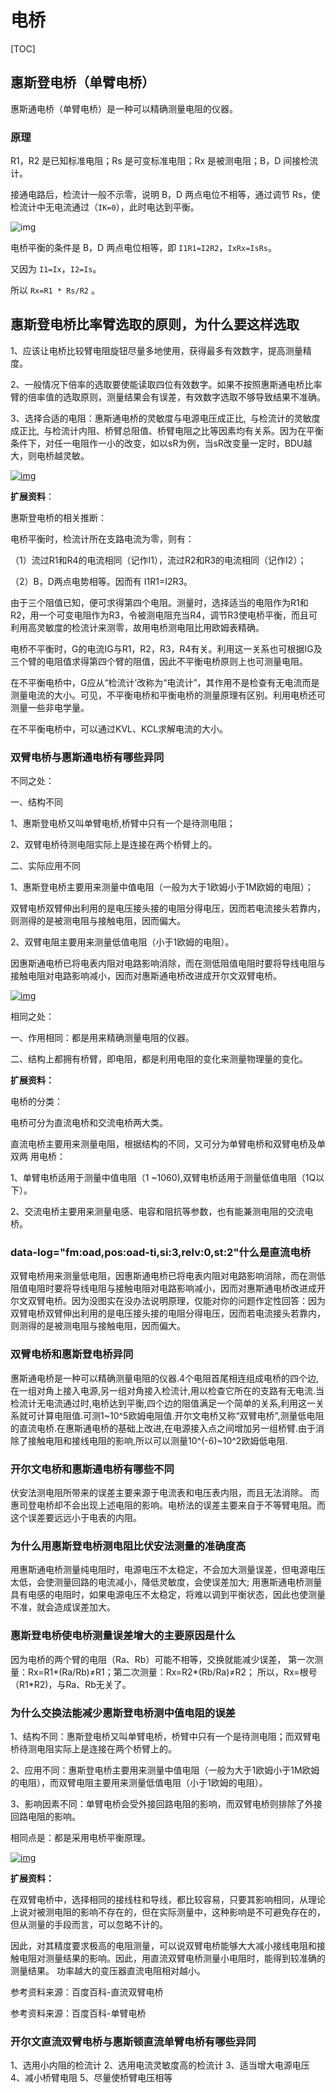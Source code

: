 # 电桥

[TOC]   

## 惠斯登电桥（单臂电桥）

惠斯通电桥（单臂电桥）是一种可以精确测量电阻的仪器。

### 原理

R1，R2 是已知标准电阻；Rs 是可变标准电阻；Rx 是被测电阻；B，D 间接检流计。

接通电路后，检流计一般不示零，说明 B，D 两点电位不相等，通过调节 Rs，使检流计中无电流通过（`IK=0`），此时电达到平衡。

![img](../../Image/h/惠斯登电桥.jpg)

电桥平衡的条件是 B，D 两点电位相等，即 `I1R1=I2R2`，`IxRx=IsRs`。

又因为 `I1=Ix`，`I2=Is`。

所以 `Rx=R1 * Rs/R2` 。

## 惠斯登电桥比率臂选取的原则，为什么要这样选取

1、应该让电桥比较臂电阻旋钮尽量多地使用，获得最多有效数字，提高测量精度。 

2、一般情况下倍率的选取要使能读取四位有效数字。如果不按照惠斯通电桥比率臂的倍率值的选取原则，测量结果会有误差，有效数字选取不够导致结果不准确。

3、选择合适的电阻：惠斯通电桥的灵敏度与电源电压成正比, 与检流计的灵敏度成正比, 与检流计内阻、桥臂总阻值、桥臂电阻之比等因素均有关系。因为在平衡条件下，对任一电阻作一小的改变，如以sR为例，当sR改变量一定时，BDU越大，则电桥越灵敏。

[![img](http://www.yijingyan.com/uploadfile/imgall/d043ad4bd11373f069e6af0eaa0f4bfbfaed0442.jpg)](http://www.yijingyan.com/uploadfile/imgall/d043ad4bd11373f069e6af0eaa0f4bfbfaed0442.jpg)

**扩展资料**：

惠斯登电桥的相关推断：

电桥平衡时，检流计所在支路电流为零，则有：

（1）流过R1和R4的电流相同（记作I1），流过R2和R3的电流相同（记作I2）；

（2）B，D两点电势相等。因而有 I1R1=I2R3。

由于三个阻值已知，便可求得第四个电阻。测量时，选择适当的电阻作为R1和R2，用一个可变电阻作为R3，令被测电阻充当R4，调节R3使电桥平衡，而且可利用高灵敏度的检流计来测零，故用电桥测电阻比用欧姆表精确。

电桥不平衡时，G的电流IG与R1，R2，R3，R4有关。利用这一关系也可根据IG及三个臂的电阻值求得第四个臂的阻值，因此不平衡电桥原则上也可测量电阻。

在不平衡电桥中，G应从“检流计’改称为“电流计”，其作用不是检查有无电流而是测量电流的大小。可见，不平衡电桥和平衡电桥的测量原理有区别。利用电桥还可测量一些非电学量。

在不平衡电桥中，可以通过KVL、KCL求解电流的大小。







### 双臂电桥与惠斯通电桥有哪些异同



不同之处：

一、结构不同

1、惠斯登电桥又叫单臂电桥,桥臂中只有一个是待测电阻；

2、双臂电桥待测电阻实际上是连接在两个桥臂上的。

二、实际应用不同

1、惠斯登电桥主要用来测量中值电阻（一般为大于1欧姆小于1M欧姆的电阻）；

双臂电桥双臂伸出利用的是电压接头接的电阻分得电压，因而若电流接头若靠内，则测得的是被测电阻与接触电阻，因而偏大。

2、双臂电阻主要用来测量低值电阻（小于1欧姆的电阻）。

因惠斯通电桥已将电表内阻对电路影响消除，而在测低阻值电阻时要将导线电阻与接触电阻对电路影响减小，因而对惠斯通电桥改进成开尔文双臂电桥。

[![img](http://www.yijingyan.com/uploadfile/imgall/a1ec08fa513d2697b4b30ab45bfbb2fb4216d8f3.jpg)](http://www.yijingyan.com/uploadfile/imgall/a1ec08fa513d2697b4b30ab45bfbb2fb4216d8f3.jpg)

相同之处：

一、作用相同：都是用来精确测量电阻的仪器。

二、结构上都拥有桥臂，即电阻，都是利用电阻的变化来测量物理量的变化。

**扩展资料：**

电桥的分类：

电桥可分为直流电桥和交流电桥两大类。

直流电桥主要用来测量电阻，根据结构的不同，又可分为单臂电桥和双臂电桥及单双两 用电桥：

1、单臂电桥适用于测量中值电阻（1 ~1060),双臂电桥适用于测量低值电阻（1Q以下）。

2、交流电桥主要用来测量电感、电容和阻抗等参数，也有能兼测电阻的交流电桥。





###                      data-log="fm:oad,pos:oad-ti,si:3,relv:0,st:2"什么是直流电桥

双臂电桥用来测量低电阻，因惠斯通电桥已将电表内阻对电路影响消除，而在测低阻值电阻时要将导线电阻与接触电阻对电路影响减小，因而对惠斯通电桥改进成开尔文双臂电桥。因为没图实在没办法说明原理，仅能对你的问题作定性回答：因为双臂电桥双臂伸出利用的是电压接头接的电阻分得电压，因而若电流接头若靠内，则测得的是被测电阻与接触电阻，因而偏大。

### 双臂电桥和惠斯登电桥异同

惠斯通电桥是一种可以精确测量电阻的仪器.4个电阻首尾相连组成电桥的四个边,在一组对角上接入电源,另一组对角接入检流计,用以检查它所在的支路有无电流.当检流计无电流通过时,电桥达到平衡,四个边的阻值满足一个简单的关系,利用这一关系就可计算电阻值.可测1~10^5欧姆电阻值.开尔文电桥又称“双臂电桥”,测量低电阻的直流电桥.在惠斯通电桥的基础上改进,在电源接入点之间增加另一组桥臂.由于消除了接触电阻和接线电阻的影响,所以可以测量10^(-6)~10^2欧姆低电阻.

### 开尔文电桥和惠斯通电桥有哪些不同

伏安法测电阻所带来的误差主要来源于电流表和电压表内阻，而且无法消除。 
而惠司登电桥却不会出现上述电阻的影响。电桥法的误差主要来自于不等臂电阻。而这个误差要远远小于电表的内阻。

### 为什么用惠斯登电桥测电阻比伏安法测量的准确度高

用惠斯通电桥测量纯电阻时，电源电压不太稳定，不会加大测量误差，但电源电压太低，会使测量回路的电流减小，降低灵敏度，会使误差加大; 用惠斯通电桥测量具有电感的电阻时，如果电源电压不太稳定，将难以调到平衡状态，因此也使测量不准，就会造成误差加大。

### 惠斯登电桥使电桥测量误差增大的主要原因是什么

因为电桥的两个臂的电阻（Ra、Rb）可能不相等，交换就能减少误差，
第一次测量：Rx=R1*(Ra/Rb)≠R1；第二次测量：Rx=R2*(Rb/Ra)≠R2；
所以，Rx=根号（R1*R2)，与Ra、Rb无关了。

### 为什么交换法能减少惠斯登电桥测中值电阻的误差



1、结构不同：惠斯登电桥又叫单臂电桥，桥臂中只有一个是待测电阻；而双臂电桥待测电阻实际上是连接在两个桥臂上的。

2、应用不同：惠斯登电桥主要用来测量中值电阻（一般为大于1欧姆小于1M欧姆的电阻），而双臂电阻主要用来测量低值电阻（小于1欧姆的电阻）。

3、影响因素不同：单臂电桥会受外接回路电阻的影响，而双臂电桥则排除了外接回路电阻的影响。

相同点是：都是采用电桥平衡原理。

[![img](http://www.yijingyan.com/uploadfile/imgall/94cad1c8a786c91780f1c9adc73d70cf3ac757b0.jpg)](http://www.yijingyan.com/uploadfile/imgall/94cad1c8a786c91780f1c9adc73d70cf3ac757b0.jpg)

**扩展资料：**

在双臂电桥中，选择相同的接线柱和导线，都比较容易，只要其影响相同，从理论上说对被测电阻的影响不存在的，但在实际测量中，这种影响是不可避免存在的，但从测量的手段而言，可以忽略不计的。

因此，对其精度要求极高的电阻测量，可以说双臂电桥能够大大减小接线电阻和接触电阻对测量结果的影响。因此，用直流双臂电桥测量小电阻时，能得到较准确的测量结果。 功率越大的变压器直流电阻相对越小。

参考资料来源：百度百科-直流双臂电桥

参考资料来源：百度百科-单臂电桥



### 开尔文直流双臂电桥与惠斯顿直流单臂电桥有哪些异同

1、选用小内阻的检流计
2、选用电流灵敏度高的检流计
3、适当增大电源电压
4、减小桥臂电阻
5、尽量使桥臂电压相等

 